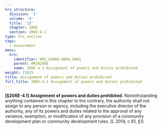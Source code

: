 ```yaml
---
hrs_structure:
  division: '1'
  volume: '4'
  title: '13'
  chapter: 206E
  section: 206E-4.1
type: hrs_section
tags:
  - Government
menu:
  hrs:
    identifier: HRS_0206E-0004_0001
    parent: HRS0206E
    name: 206E-4.1 Assignment of powers and duties prohibited
weight: 21025
title: Assignment of powers and duties prohibited
full_title: 206E-4.1 Assignment of powers and duties prohibited
---
```

**[§206E-4.1] Assignment of powers and duties prohibited.** Notwithstanding anything contained in this chapter to the contrary, the authority shall not assign to any person or agency, including the executive director of the authority, any of its powers and duties related to the approval of any variance, exemption, or modification of any provision of a community development plan or community development rules. [L 2014, c 61, §1]